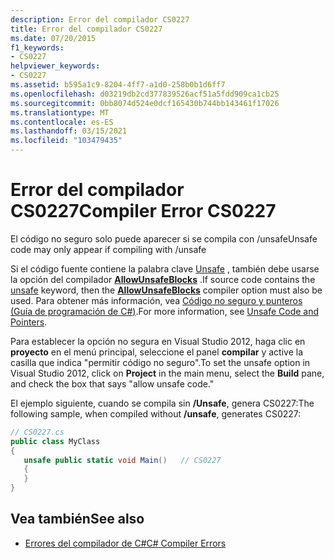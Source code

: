 ```yaml
---
description: Error del compilador CS0227
title: Error del compilador CS0227
ms.date: 07/20/2015
f1_keywords:
- CS0227
helpviewer_keywords:
- CS0227
ms.assetid: b595a1c9-8204-4ff7-a1d0-258b0b1d6ff7
ms.openlocfilehash: d03219db2cd377839526acf51a5fdd909ca1cb25
ms.sourcegitcommit: 0bb8074d524e0dcf165430b744bb143461f17026
ms.translationtype: MT
ms.contentlocale: es-ES
ms.lasthandoff: 03/15/2021
ms.locfileid: "103479435"
---
```

# <a name="compiler-error-cs0227"></a><span data-ttu-id="86901-103">Error del compilador CS0227</span><span class="sxs-lookup"><span data-stu-id="86901-103">Compiler Error CS0227</span></span>

<span data-ttu-id="86901-104">El código no seguro solo puede aparecer si se compila con /unsafe</span><span class="sxs-lookup"><span data-stu-id="86901-104">Unsafe code may only appear if compiling with /unsafe</span></span>

<span data-ttu-id="86901-105">Si el código fuente contiene la palabra clave [Unsafe](../language-reference/keywords/unsafe.md) , también debe usarse la opción del compilador [**AllowUnsafeBlocks**](../language-reference/compiler-options/language.md#allowunsafeblocks) .</span><span class="sxs-lookup"><span data-stu-id="86901-105">If source code contains the [unsafe](../language-reference/keywords/unsafe.md) keyword, then the [**AllowUnsafeBlocks**](../language-reference/compiler-options/language.md#allowunsafeblocks) compiler option must also be used.</span></span> <span data-ttu-id="86901-106">Para obtener más información, vea [Código no seguro y punteros (Guía de programación de C#)](../programming-guide/unsafe-code-pointers/index.md).</span><span class="sxs-lookup"><span data-stu-id="86901-106">For more information, see [Unsafe Code and Pointers](../programming-guide/unsafe-code-pointers/index.md).</span></span>

<span data-ttu-id="86901-107">Para establecer la opción no segura en Visual Studio 2012, haga clic en **proyecto** en el menú principal, seleccione el panel **compilar** y active la casilla que indica "permitir código no seguro".</span><span class="sxs-lookup"><span data-stu-id="86901-107">To set the unsafe option in Visual Studio 2012, click on **Project** in the main menu, select the **Build** pane, and check the box that says "allow unsafe code."</span></span>

<span data-ttu-id="86901-108">El ejemplo siguiente, cuando se compila sin **/Unsafe**, genera CS0227:</span><span class="sxs-lookup"><span data-stu-id="86901-108">The following sample, when compiled without **/unsafe**, generates CS0227:</span></span>

```csharp
// CS0227.cs
public class MyClass
{
   unsafe public static void Main()   // CS0227
   {
   }
}
```

## <a name="see-also"></a><span data-ttu-id="86901-109">Vea también</span><span class="sxs-lookup"><span data-stu-id="86901-109">See also</span></span>

- [<span data-ttu-id="86901-110">Errores del compilador de C#</span><span class="sxs-lookup"><span data-stu-id="86901-110">C# Compiler Errors</span></span>](../language-reference/compiler-messages/index.md)
